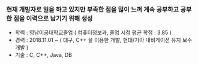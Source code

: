 ### 현재 개발자로 일을 하고 있지만 부족한 점을 많이 느껴 계속 공부하고 공부한 점을 이력으로 남기기 위해 생성

- 학력 : 영남이공대학교졸업 ( 컴퓨터정보과, 졸업 시점 평균 학점 : 3.85 )
- 경력 : 2018.11.01 ~ ( 대구, C++ 을 이용한 개발, 현대/기아 내비게이션 유지 보수 개발 )
- 기술 : C, C++, Java, DB
